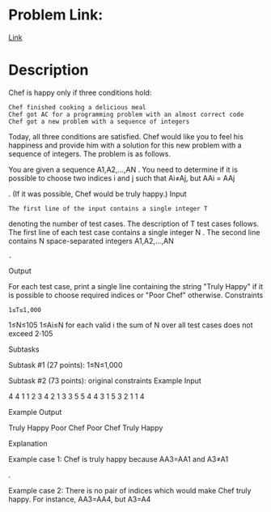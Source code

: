 # Problem Link:

[Link](https://www.codechef.com/NOV18B/problems/CHHAPPY)
# Description

Chef is happy only if three conditions hold:

    Chef finished cooking a delicious meal
    Chef got AC for a programming problem with an almost correct code
    Chef got a new problem with a sequence of integers

Today, all three conditions are satisfied. Chef would like you to feel his happiness and provide him with a solution for this new problem with a sequence of integers. The problem is as follows.

You are given a sequence A1,A2,…,AN
. You need to determine if it is possible to choose two indices i and j such that Ai≠Aj, but AAi = AAj

. (If it was possible, Chef would be truly happy.)
Input

    The first line of the input contains a single integer T

denoting the number of test cases. The description of T
test cases follows.
The first line of each test case contains a single integer N
.
The second line contains N
space-separated integers A1,A2,…,AN

    .

Output

For each test case, print a single line containing the string "Truly Happy" if it is possible to choose required indices or "Poor Chef" otherwise.
Constraints

    1≤T≤1,000

1≤N≤105
1≤Ai≤N
for each valid i
the sum of N
over all test cases does not exceed 2⋅105

Subtasks

Subtask #1 (27 points): 1≤N≤1,000

Subtask #2 (73 points): original constraints
Example Input

4
4
1 1 2 3
4
2 1 3 3
5
5 4 4 3 1
5
3 2 1 1 4

Example Output

Truly Happy
Poor Chef
Poor Chef
Truly Happy

Explanation

Example case 1: Chef is truly happy because AA3=AA1
and A3≠A1

.

Example case 2: There is no pair of indices which would make Chef truly happy.
For instance, AA3=AA4, but A3=A4
